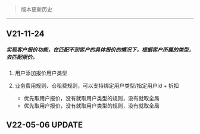 >版本更新历史
---
## V21-11-24

##### 实现客户报价功能，在匹配不到客户的具体报价的情况下，根据客户所属的类型，去匹配报价。
1.  用户添加报价用户类型
2.  业务费用规则、仓租费规则，可以支持绑定用户类型/指定用户id + 折扣

    * 优先取用户报价，没有就取用户类型的规则，没有就取全局
    * 优先取用户报价，没有就取用户类型的规则，没有就取全局

## V22-05-06 UPDATE

